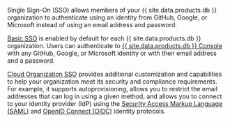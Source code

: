 Single Sign-On (SSO) allows members of your {{ site.data.products.db }} organization to authenticate using an identity from GitHub, Google, or Microsoft instead of using an email address and password.

[Basic SSO](cloud-org-sso.html#basic-sso) is enabled by default for each {{ site.data.products.db }} organization. Users can authenticate to [{{ site.data.products.db }} Console](https://cockroachlabs.cloud) with any GitHub, Google, or Microsoft identity or with their email address and a password.

[Cloud Organization SSO](cloud-org-sso.html#cloud-organization-sso) provides additional customization and capabilities to help your organization meet its security and compliance requirements. For example, it supports autoprovisioning, allows you to restrict the email addresses that can log in using a given method, and allows you to connect to your identity provider (IdP) using the [Security Access Markup Language (SAML)](https://en.wikipedia.org/wiki/Security_Assertion_Markup_Language) and [OpenID Connect (OIDC)](https://openid.net/connect/) identity protocols.
